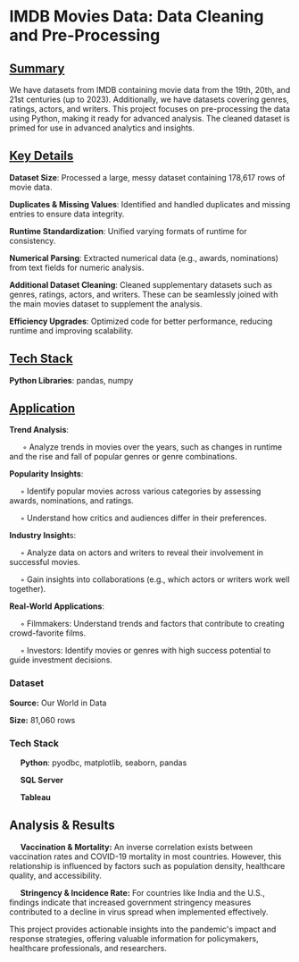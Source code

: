 # IMDB Movies Data: Data Cleaning and Pre-Processing

## <ins>Summary</ins>

We have datasets from IMDB containing movie data from the 19th, 20th, and 21st centuries (up to 2023). Additionally, we have datasets covering genres, ratings, actors, and writers. This project focuses on pre-processing the data using Python, making it ready for advanced analysis. The cleaned dataset is primed for use in advanced analytics and insights.


## <ins>Key Details</ins>

**Dataset Size**: Processed a large, messy dataset containing 178,617 rows of movie data.

**Duplicates & Missing Values**: Identified and handled duplicates and missing entries to ensure data integrity.

**Runtime Standardization**: Unified varying formats of runtime for consistency.

**Numerical Parsing**: Extracted numerical data (e.g., awards, nominations) from text fields for numeric analysis.

**Additional Dataset Cleaning**: Cleaned supplementary datasets such as genres, ratings, actors, and writers. These can be seamlessly joined with the main movies dataset to supplement the analysis.

**Efficiency Upgrades**: Optimized code for better performance, reducing runtime and improving scalability.


## <ins>Tech Stack</ins>

**Python Libraries**: pandas, numpy


## <ins>Application</ins>

**Trend Analysis**:

&nbsp;&nbsp;&nbsp;&nbsp;&nbsp; ◦ Analyze trends in movies over the years, such as changes in runtime and the rise and fall of popular genres or genre combinations.

**Popularity Insights**:

&nbsp;&nbsp;&nbsp;&nbsp;&nbsp;◦ Identify popular movies across various categories by assessing awards, nominations, and ratings.

&nbsp;&nbsp;&nbsp;&nbsp;&nbsp;◦ Understand how critics and audiences differ in their preferences.

**Industry Insight**s:

&nbsp;&nbsp;&nbsp;&nbsp;&nbsp;◦ Analyze data on actors and writers to reveal their involvement in successful movies.

&nbsp;&nbsp;&nbsp;&nbsp;&nbsp;◦ Gain insights into collaborations (e.g., which actors or writers work well together).

**Real-World Applications**:

&nbsp;&nbsp;&nbsp;&nbsp;&nbsp;◦ Filmmakers: Understand trends and factors that contribute to creating crowd-favorite films.

&nbsp;&nbsp;&nbsp;&nbsp;&nbsp;◦ Investors: Identify movies or genres with high success potential to guide investment decisions.

### Dataset

**Source:** Our World in Data

**Size:** 81,060 rows

### Tech Stack

&nbsp;&nbsp;&nbsp;&nbsp;&nbsp;**Python**: pyodbc, matplotlib, seaborn, pandas

&nbsp;&nbsp;&nbsp;&nbsp;&nbsp;**SQL Server**

&nbsp;&nbsp;&nbsp;&nbsp;&nbsp;**Tableau**


## Analysis & Results

&nbsp;&nbsp;&nbsp;&nbsp;&nbsp;**Vaccination & Mortality:** An inverse correlation exists between vaccination rates and COVID-19 mortality in most countries. However, this relationship is influenced by factors such as population density, healthcare quality, and accessibility.

&nbsp;&nbsp;&nbsp;&nbsp;&nbsp;**Stringency & Incidence Rate:** For countries like India and the U.S., findings indicate that increased government stringency measures contributed to a decline in virus spread when implemented effectively.

This project provides actionable insights into the pandemic's impact and response strategies, offering valuable information for policymakers, healthcare professionals, and researchers.
